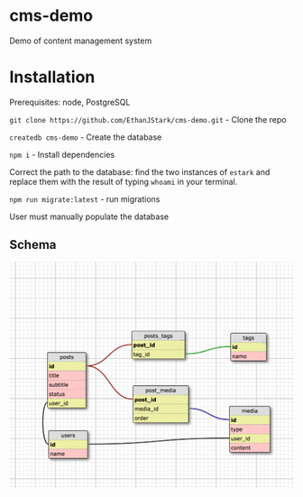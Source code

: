 # cms-demo
Demo of content management system

# Installation

Prerequisites: node, PostgreSQL

`git clone https://github.com/EthanJStark/cms-demo.git` - Clone the repo

`createdb cms-demo` - Create the database

`npm i` - Install dependencies

Correct the path to the database: find the two instances of `estark` and replace them with the result of typing `whoami` in your terminal.

`npm run migrate:latest` - run migrations

User must manually populate the database

## Schema
![Alt](cms-schema.png "Schema")
